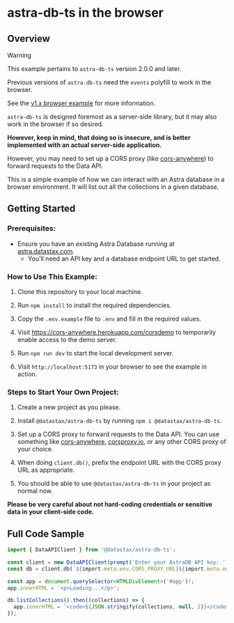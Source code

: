 # astra-db-ts in the browser

## Overview

> [!WARNING]  
> This example pertains to `astra-db-ts` version 2.0.0 and later.
> 
> Previous versions of `astra-db-ts` need the `events` polyfill to work in the browser.
> 
> See the [v1.x browser example](https://github.com/datastax/astra-db-ts/blob/v1.x/examples/browser/README.md) for more information.

`astra-db-ts` is designed foremost as a server-side library, but it may also work in the browser if so desired.

**However, keep in mind, that doing so is insecure, and is better implemented with an actual server-side application.**

However, you may need to set up a CORS proxy (like [cors-anywhere](https://github.com/Rob--W/cors-anywhere)) to forward
requests to the Data API.

This is a simple example of how we can interact with an Astra database in a browser environment. It will list out
all the collections in a given database.

## Getting Started

### Prerequisites:

- Ensure you have an existing Astra Database running at [astra.datastax.com](https://astra.datastax.com/).
    - You'll need an API key and a database endpoint URL to get started.

### How to Use This Example:

1. Clone this repository to your local machine.

2. Run `npm install` to install the required dependencies.

3. Copy the `.env.example` file to `.env` and fill in the required values.

4. Visit https://cors-anywhere.herokuapp.com/corsdemo to temporarily enable access to the demo server.

5. Run `npm run dev` to start the local development server.

6. Visit `http://localhost:5173` in your browser to see the example in action.

### Steps to Start Your Own Project:

1. Create a new project as you please.

2. Install `@datastax/astra-db-ts` by running `npm i @datastax/astra-db-ts`.

3. Set up a CORS proxy to forward requests to the Data API. You can use something like [cors-anywhere](https://github.com/Rob--W/cors-anywhere),
   [corsproxy.io](https://corsproxy.io/), or any other CORS proxy of your choice.

4. When doing `client.db()`, prefix the endpoint URL with the CORS proxy URL as appropriate.

5. You should be able to use `@datastax/astra-db-ts` in your project as normal now.

**Please be very careful about not hard-coding credentials or sensitive data in your client-side code.**

## Full Code Sample

```ts
import { DataAPIClient } from '@datastax/astra-db-ts';

const client = new DataAPIClient(prompt('Enter your AstraDB API key: '));
const db = client.db(`${import.meta.env.CORS_PROXY_URL}${import.meta.env.ASTRA_DB_ENDPOINT}`);

const app = document.querySelector<HTMLDivElement>('#app')!;
app.innerHTML = '<p>Loading...</p>';

db.listCollections().then((collections) => {
  app.innerHTML = `<code>${JSON.stringify(collections, null, 2)}</code>`;
});
```
